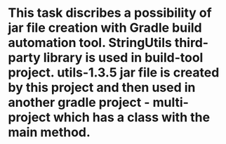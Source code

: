 # This task discribes a possibility of jar file creation with Gradle build automation tool. StringUtils third-party library is used in build-tool project. utils-1.3.5 jar file is created by this project and then used in another gradle project - multi-project which has a class with the main method. 
